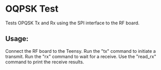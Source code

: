 # OQPSK Test
Tests OPQSK Tx and Rx using the SPI interface to the RF board.

## Usage:
Connect the RF board to the Teensy. Run the "tx" command to initiate a transmit. Run the "rx" command to wait for a receive. Use the "read_rx" command to print the receive results.
